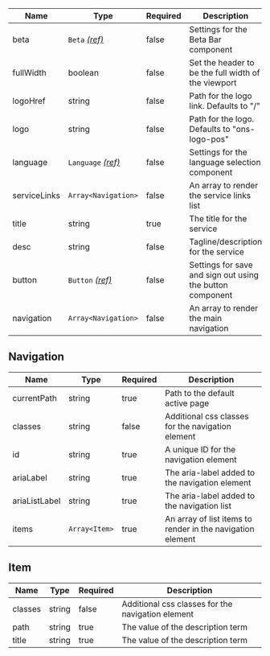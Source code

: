 | Name         | Type                                               | Required | Description                                               |
| ------------ | -------------------------------------------------- | -------- | --------------------------------------------------------- |
| beta         | `Beta` [_(ref)_](/components/beta-bar)             | false    | Settings for the Beta Bar component                       |
| fullWidth    | boolean                                            | false    | Set the header to be the full width of the viewport       |
| logoHref     | string                                             | false    | Path for the logo link. Defaults to "/"                   |
| logo         | string                                             | false    | Path for the logo. Defaults to "ons-logo-pos"             |
| language     | `Language` [_(ref)_](/patterns/language-selection) | false    | Settings for the language selection component             |
| serviceLinks | `Array<Navigation>`                                | false    | An array to render the service links list                 |
| title        | string                                             | true     | The title for the service                                 |
| desc         | string                                             | false    | Tagline/description for the service                       |
| button       | `Button` [_(ref)_](/components/button)             | false    | Settings for save and sign out using the button component |
| navigation   | `Array<Navigation>`                                | false    | An array to render the main navigation                    |

## Navigation

| Name          | Type          | Required | Description                                                |
| ------------- | ------------- | -------- | ---------------------------------------------------------- |
| currentPath   | string        | true     | Path to the default active page                            |
| classes       | string        | false    | Additional css classes for the navigation element          |
| id            | string        | true     | A unique ID for the navigation element                     |
| ariaLabel     | string        | true     | The aria-label added to the navigation element             |
| ariaListLabel | string        | true     | The aria-label added to the navigation list                |
| items         | `Array<Item>` | true     | An array of list items to render in the navigation element |

## Item

| Name    | Type   | Required | Description                                       |
| ------- | ------ | -------- | ------------------------------------------------- |
| classes | string | false    | Additional css classes for the navigation element |
| path    | string | true     | The value of the description term                 |
| title   | string | true     | The value of the description term                 |
